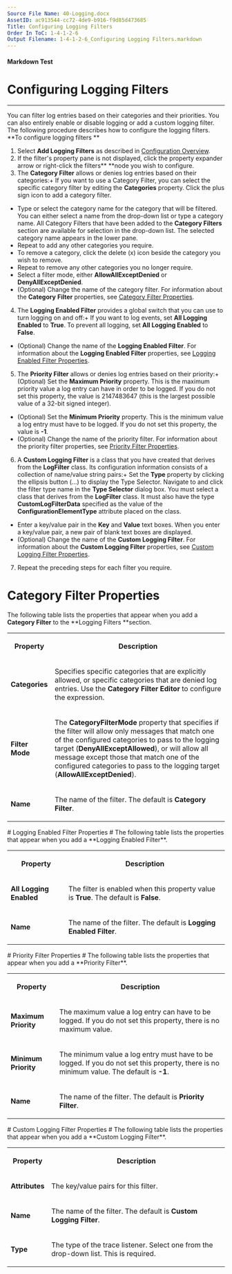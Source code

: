 ```yaml
---
Source File Name: 40-Logging.docx
AssetID: ac913544-cc72-4de9-b916-f9d85d473685
Title: Configuring Logging Filters
Order In ToC: 1-4-1-2-6
Output Filename: 1-4-1-2-6_Configuring Logging Filters.markdown
---
```


#### Markdown Test ####
# Configuring Logging Filters #
----------

You can filter log entries based on their categories and their priorities. You can also entirely enable or disable logging or add a custom logging filter. The following procedure describes how to configure the logging filters.  
<a name="config_filters" href="#" xmlns:xlink="http://www.w3.org/1999/xlink"><span /></a>**To configure logging filters **

1. Select **Add Logging Filters** as described in [Configuration Overview](test-markdown_3a6ba613-78b1-4b24-b226-55e368e41554.html). 
2. If the filter's property pane is not displayed, click the property expander arrow or right-click the filters** **node you wish to configure.
3. The **Category Filter** allows or denies log entries based on their categories:+ If you want to use a Category Filter, you can select the specific category filter by editing the **Categories** property. Click the plus sign icon to add a category filter. 
+ Type or select the category name for the category that will be filtered. You can either select a name from the drop-down list or type a category name. All Category Filters that have been added to the **Category Filters** section are available for selection in the drop-down list. The selected category name appears in the lower pane. 
+ Repeat to add any other categories you require.
+ To remove a category, click the delete (x) icon beside the category you wish to remove. 
+ Repeat to remove any other categories you no longer require.
+ Select a filter mode, either **AllowAllExceptDenied** or **DenyAllExceptDenied**.
+  (Optional) Change the name of the category filter. For information about the **Category** **Filter** properties, see <a href="#filter_category" xmlns:dt="uuid:C2F41010-65B3-11d1-A29F-00AA00C14882" xmlns:xlink="http://www.w3.org/1999/xlink" xmlns:MSHelp="http://msdn.microsoft.com/mshelp">Category Filter Properties</a>.

4. The **Logging Enabled Filter** provides a global switch that you can use to turn logging on and off:+ If you want to log events, set **All Logging Enabled** to **True**. To prevent all logging, set **All Logging Enabled** to **False**.
+ (Optional) Change the name of the **Logging Enabled Filter**. For information about the **Logging Enabled Filter** properties, see <a href="#filter_logenabled" xmlns:dt="uuid:C2F41010-65B3-11d1-A29F-00AA00C14882" xmlns:xlink="http://www.w3.org/1999/xlink" xmlns:MSHelp="http://msdn.microsoft.com/mshelp">Logging Enabled Filter Properties</a>.

5. The **Priority Filter** allows or denies log entries based on their priority:+ (Optional) Set the **Maximum Priority** property. This is the maximum priority value a log entry can have in order to be logged. If you do not set this property, the value is 2147483647 (this is the largest possible value of a 32-bit signed integer). 
+ (Optional) Set the **Minimum Priority** property. This is the minimum value a log entry must have to be logged. If you do not set this property, the value is **-1**.
+ (Optional) Change the name of the priority filter. For information about the priority filter properties, see <a href="#filter_priority" xmlns:dt="uuid:C2F41010-65B3-11d1-A29F-00AA00C14882" xmlns:xlink="http://www.w3.org/1999/xlink" xmlns:MSHelp="http://msdn.microsoft.com/mshelp">Priority Filter Properties</a>.

6. A **Custom Logging Filter** is a class that you have created that derives from the **LogFilter** class. Its configuration information consists of a collection of name/value string pairs:+ Set the **Type** property by clicking the ellipsis button (...) to display the Type Selector. Navigate to and click the filter type name in the **Type Selector** dialog box. You must select a class that derives from the **LogFilter** class. It must also have the type **CustomLogFilterData** specified as the value of the **ConfigurationElementType** attribute placed on the class.
+ Enter a key/value pair in the **Key** and **Value** text boxes. When you enter a key/value pair, a new pair of blank text boxes are displayed. 
+  (Optional) Change the name of the **Custom Logging Filter**. For information about the **Custom Logging Filter** properties, see <a href="#filter_custom" xmlns:dt="uuid:C2F41010-65B3-11d1-A29F-00AA00C14882" xmlns:xlink="http://www.w3.org/1999/xlink" xmlns:MSHelp="http://msdn.microsoft.com/mshelp">Custom Logging Filter Properties</a>.

7. Repeat the preceding steps for each filter you require. 

# Category Filter Properties #
<a name="filter_category" href="#" xmlns:xlink="http://www.w3.org/1999/xlink"><span /></a>The following table lists the properties that appear when you add a **Category Filter** to the **Logging Filters **section.  
<table xmlns:xlink="http://www.w3.org/1999/xlink"><tr><th><p><b>Property</b></p></th><th><p><b>Description</b></p></th></tr><tr><td><p><b>Categories</b></p></td><td><p>Specifies specific categories that are explicitly allowed, or specific categories that are denied log entries. Use the <b>Category Filter Editor</b> to configure the expression.</p></td></tr><tr><td><p><b>Filter Mode</b></p></td><td><p>The <b>CategoryFilterMode</b> property that specifies if the filter will allow only messages that match one of the configured categories to pass to the logging target (<b>DenyAllExceptAllowed</b>), or will allow all message except those that match one of the configured categories to pass to the logging target (<b>AllowAllExceptDenied</b>).</p></td></tr><tr><td><p><b>Name</b></p></td><td><p>The name of the filter. The default is <b>Category Filter</b>.</p></td></tr></table>
# Logging Enabled Filter Properties #
<a name="filter_logenabled" href="#" xmlns:xlink="http://www.w3.org/1999/xlink"><span /></a>The following table lists the properties that appear when you add a **Logging Enabled Filter**.  
<table xmlns:xlink="http://www.w3.org/1999/xlink"><tr><th><p><b>Property</b></p></th><th><p><b>Description</b></p></th></tr><tr><td><p><b>All Logging Enabled</b></p></td><td><p>The filter is enabled when this property value is <b>True</b>. The default is <b>False</b>.</p></td></tr><tr><td><p><b>Name</b></p></td><td><p>The name of the filter. The default is <b>Logging Enabled Filter</b>.</p></td></tr></table>
# Priority Filter Properties #
<a name="filter_priority" href="#" xmlns:xlink="http://www.w3.org/1999/xlink"><span /></a>The following table lists the properties that appear when you add a **Priority Filter**.  
<table xmlns:xlink="http://www.w3.org/1999/xlink"><tr><th><p><b>Property</b></p></th><th><p><b>Description</b></p></th></tr><tr><td><p><b>Maximum Priority</b></p></td><td><p>The maximum value a log entry can have to be logged. If you do not set this property, there is no maximum value.</p></td></tr><tr><td><p><b>Minimum Priority</b></p></td><td><p>The minimum value a log entry must have to be logged. If you do not set this property, there is no minimum value. The default is <b>-1</b>.</p></td></tr><tr><td><p><b>Name</b></p></td><td><p>The name of the filter. The default is <b>Priority Filter</b>.</p></td></tr></table>
# Custom Logging Filter Properties #
<a name="filter_custom" href="#" xmlns:xlink="http://www.w3.org/1999/xlink"><span /></a>The following table lists the properties that appear when you add a **Custom Logging Filter**.  
<table xmlns:xlink="http://www.w3.org/1999/xlink"><tr><th><p><b>Property</b></p></th><th><p><b>Description</b></p></th></tr><tr><td><p><b>Attributes</b></p></td><td><p>The key/value pairs for this filter.</p></td></tr><tr><td><p><b>Name</b></p></td><td><p>The name of the filter. The default is <b>Custom Logging Filter</b>.</p></td></tr><tr><td><p><b>Type</b></p></td><td><p>The type of the trace listener. Select one from the drop-down list. This is required.</p></td></tr></table><a name="loggingblock" href="#" xmlns:xlink="http://www.w3.org/1999/xlink"><span /></a>
